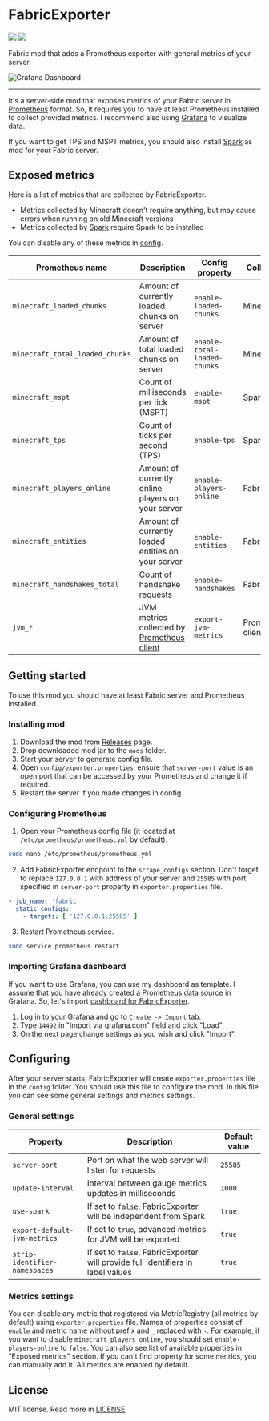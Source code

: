 # FabricExporter

![](https://img.shields.io/github/license/ruscalworld/fabric-exporter)
![](https://img.shields.io/github/actions/workflow/status/ruscalworld/fabric-exporter/gradle.yml?branch=master)

Fabric mod that adds a Prometheus exporter with general metrics of your server.

![Grafana Dashboard](https://grafana.com/api/dashboards/14492/images/10444/image)

---

It's a server-side mod that exposes metrics of your Fabric server in [Prometheus](https://prometheus.io) format.
So, it requires you to have at least Prometheus installed to collect provided metrics.
I recommend also using [Grafana](https://grafana.com) to visualize data.

If you want to get TPS and MSPT metrics, you should also install [Spark](https://spark.lucko.me) as mod for your Fabric
server.

## Exposed metrics

Here is a list of metrics that are collected by FabricExporter.

* Metrics collected by Minecraft doesn't require anything, but may cause errors when running on old Minecraft versions
* Metrics collected by [Spark](https://spark.lucko.me) require Spark to be installed

You can disable any of these metrics in [config](src/main/resources/config/exporter.properties).

| Prometheus name                 | Description                                                                             | Config property              | Collected by      |
|---------------------------------|-----------------------------------------------------------------------------------------|------------------------------|-------------------|
| `minecraft_loaded_chunks`       | Amount of currently loaded chunks on server                                             | `enable-loaded-chunks`       | Minecraft         |
| `minecraft_total_loaded_chunks` | Amount of total loaded chunks on server                                                 | `enable-total-loaded-chunks` | Minecraft         |
| `minecraft_mspt`                | Count of milliseconds per tick (MSPT)                                                   | `enable-mspt`                | Spark             |
| `minecraft_tps`                 | Count of ticks per second (TPS)                                                         | `enable-tps`                 | Spark             |
| `minecraft_players_online`      | Amount of currently online players on your server                                       | `enable-players-online`      | FabricExporter    |
| `minecraft_entities`            | Amount of currently loaded entities on your server                                      | `enable-entities`            | FabricExporter    |
| `minecraft_handshakes_total`    | Count of handshake requests                                                             | `enable-handshakes`          | FabricExporter    |
| `jvm_*`                         | JVM metrics collected by [Prometheus client](https://github.com/prometheus/client_java) | `export-jvm-metrics`         | Prometheus client |

## Getting started

To use this mod you should have at least Fabric server and Prometheus installed.

### Installing mod

1. Download the mod from [Releases](https://github.com/ruscalworld/fabric-exporter/releases) page.
2. Drop downloaded mod jar to the `mods` folder.
3. Start your server to generate config file.
4. Open `config/exporter.properties`, ensure that `server-port` value is an open port that can be accessed by your
   Prometheus and change it if required.
5. Restart the server if you made changes in config.

### Configuring Prometheus

1. Open your Prometheus config file (it located at `/etc/prometheus/prometheus.yml` by default).

```bash
sudo nano /etc/prometheus/prometheus.yml
```

2. Add FabricExporter endpoint to the `scrape_configs` section.
   Don't forget to replace `127.0.0.1` with address of your server and `25585` with port specified in `server-port`
   property in `exporter.properties` file.

```YAML
- job_name: 'fabric'
  static_configs:
    - targets: [ '127.0.0.1:25585' ]
```

3. Restart Prometheus service.

```bash
sudo service prometheus restart
```

### Importing Grafana dashboard

If you want to use Grafana, you can use my dashboard as template.
I assume that you have already [created a Prometheus data source](https://prometheus.io/docs/visualization/grafana/) in
Grafana.
So, let's import [dashboard for FabricExporter](https://grafana.com/grafana/dashboards/14492).

1. Log in to your Grafana and go to `Create -> Import` tab.
2. Type `14492` in "Import via grafana.com" field and click "Load".
3. On the next page change settings as you wish and click "Import".

## Configuring

After your server starts, FabricExporter will create `exporter.properties` file in the `config` folder.
You should use this file to configure the mod.
In this file you can see some general settings and metrics settings.

### General settings

| Property                      | Description                                                                     | Default value |
|-------------------------------|---------------------------------------------------------------------------------|---------------|
| `server-port`                 | Port on what the web server will listen for requests                            | `25585`       |
| `update-interval`             | Interval between gauge metrics updates in milliseconds                          | `1000`        |
| `use-spark`                   | If set to `false`, FabricExporter will be independent from Spark                | `true`        |
| `export-default-jvm-metrics`  | If set to `true`, advanced metrics for JVM will be exported                     | `true`        |
| `strip-identifier-namespaces` | If set to `false`, FabricExporter will provide full identifiers in label values | `true`        |

### Metrics settings

You can disable any metric that registered via MetricRegistry (all metrics by default) using `exporter.properties` file.
Names of properties consist of `enable` and metric name without prefix and `_` replaced with `-`.
For example, if you want to disable `minecraft_players_online`, you should set `enable-players-online` to `false`.
You can also see list of available properties in "Exposed metrics" section.
If you can't find property for some metrics, you can manually add it.
All metrics are enabled by default.

## License

MIT license. Read more in [LICENSE](LICENSE)
